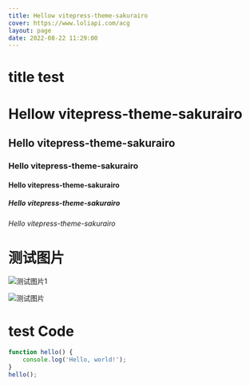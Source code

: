 ```yaml
---
title: Hellow vitepress-theme-sakurairo
cover: https://www.loliapi.com/acg
layout: page
date: 2022-08-22 11:29:00
---
```


# title test

# Hellow vitepress-theme-sakurairo

## Hello vitepress-theme-sakurairo

### Hello vitepress-theme-sakurairo

#### Hello vitepress-theme-sakurairo

##### Hello vitepress-theme-sakurairo

###### Hello vitepress-theme-sakurairo

# 测试图片

![测试图片1](../public/bg.jpeg)

![测试图片](<https://www.loliapi.com/>)

# test Code

```js
function hello() {
    console.log('Hello, world!');
}
hello();
```
